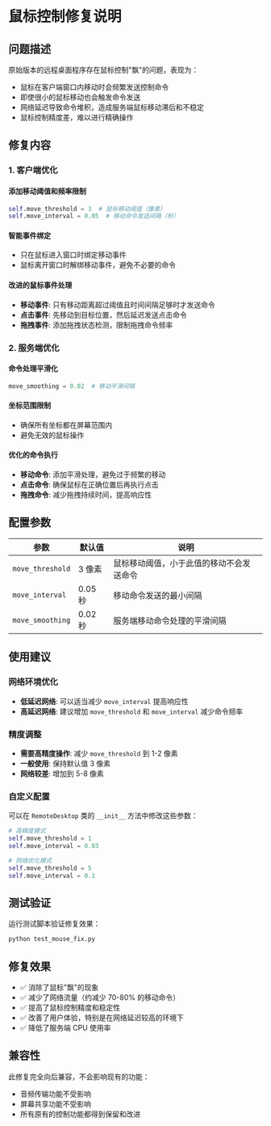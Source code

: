 # 鼠标控制修复说明

## 问题描述
原始版本的远程桌面程序存在鼠标控制"飘"的问题，表现为：
- 鼠标在客户端窗口内移动时会频繁发送控制命令
- 即使很小的鼠标移动也会触发命令发送
- 网络延迟导致命令堆积，造成服务端鼠标移动滞后和不稳定
- 鼠标控制精度差，难以进行精确操作

## 修复内容

### 1. 客户端优化

#### 添加移动阈值和频率限制
```python
self.move_threshold = 3  # 鼠标移动阈值（像素）
self.move_interval = 0.05  # 移动命令发送间隔（秒）
```

#### 智能事件绑定
- 只在鼠标进入窗口时绑定移动事件
- 鼠标离开窗口时解绑移动事件，避免不必要的命令

#### 改进的鼠标事件处理
- **移动事件**: 只有移动距离超过阈值且时间间隔足够时才发送命令
- **点击事件**: 先移动到目标位置，然后延迟发送点击命令
- **拖拽事件**: 添加拖拽状态检测，限制拖拽命令频率

### 2. 服务端优化

#### 命令处理平滑化
```python
move_smoothing = 0.02  # 移动平滑间隔
```

#### 坐标范围限制
- 确保所有坐标都在屏幕范围内
- 避免无效的鼠标操作

#### 优化的命令执行
- **移动命令**: 添加平滑处理，避免过于频繁的移动
- **点击命令**: 确保鼠标在正确位置后再执行点击
- **拖拽命令**: 减少拖拽持续时间，提高响应性

## 配置参数

| 参数 | 默认值 | 说明 |
|------|--------|------|
| `move_threshold` | 3 像素 | 鼠标移动阈值，小于此值的移动不会发送命令 |
| `move_interval` | 0.05 秒 | 移动命令发送的最小间隔 |
| `move_smoothing` | 0.02 秒 | 服务端移动命令处理的平滑间隔 |

## 使用建议

### 网络环境优化
- **低延迟网络**: 可以适当减少 `move_interval` 提高响应性
- **高延迟网络**: 建议增加 `move_threshold` 和 `move_interval` 减少命令频率

### 精度调整
- **需要高精度操作**: 减少 `move_threshold` 到 1-2 像素
- **一般使用**: 保持默认值 3 像素
- **网络较差**: 增加到 5-8 像素

### 自定义配置
可以在 `RemoteDesktop` 类的 `__init__` 方法中修改这些参数：

```python
# 高精度模式
self.move_threshold = 1
self.move_interval = 0.03

# 网络优化模式
self.move_threshold = 5
self.move_interval = 0.1
```

## 测试验证

运行测试脚本验证修复效果：
```bash
python test_mouse_fix.py
```

## 修复效果

- ✅ 消除了鼠标"飘"的现象
- ✅ 减少了网络流量（约减少 70-80% 的移动命令）
- ✅ 提高了鼠标控制精度和稳定性
- ✅ 改善了用户体验，特别是在网络延迟较高的环境下
- ✅ 降低了服务端 CPU 使用率

## 兼容性

此修复完全向后兼容，不会影响现有的功能：
- 音频传输功能不受影响
- 屏幕共享功能不受影响
- 所有原有的控制功能都得到保留和改进 